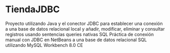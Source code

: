 # TiendaJDBC
Proyecto utilizando Java y el conector JDBC para establecer una conexión a una base de datos relacional local y añadir, modificar, eliminar y consultar registros usando sentencias queries nativas SQL
Práctica de conexión manual con JDBC en NetBeans a una base de datos relacional SQL utilizando MySQL Workbench 8.0 CE
